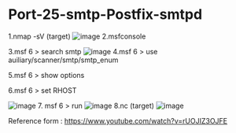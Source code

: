 # Port-25-smtp-Postfix-smtpd
1.nmap -sV (target)
![image](https://github.com/thanawut2903/Port-25-smtp-Postfix-smtpd/assets/159118913/20aed725-18e2-4d5c-9ed2-6f46eb740cca)
2.msfconsole

3.msf 6 > search smtp
![image](https://github.com/thanawut2903/Port-25-smtp-Postfix-smtpd/assets/159118913/60255675-e22f-40cc-a2b9-5a0c75bb1906)
4.msf 6 > use auiliary/scanner/smtp/smtp_enum

5.msf 6 > show options

6.msf 6 > set RHOST <target>

![image](https://github.com/thanawut2903/Port-25-smtp-Postfix-smtpd/assets/159118913/8eb17b7a-76aa-4be6-b64a-8b2ae0df9738)
7. msf 6 > run
![image](https://github.com/thanawut2903/Port-25-smtp-Postfix-smtpd/assets/159118913/08026c8b-7621-45b6-a20c-58fd63e3a5d6)
8.nc (target)
![image](https://github.com/thanawut2903/Port-25-smtp-Postfix-smtpd/assets/159118913/5c9dc34d-3615-45ae-afc2-a35d82e1c521)

Reference form : https://www.youtube.com/watch?v=rUOJIZ3OJFE
